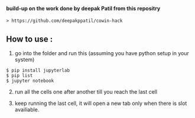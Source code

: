 #### build-up on the work done by deepak Patil from this repositry
    > https://github.com/deepakppatil/cowin-hack

## How to use :

1. go into the folder and run this (assuming you have python setup in your system)
```
$ pip install jupyterlab
$ pip list
$ jupyter notebook
```
2. run all the cells one after another till you reach the last cell

3. keep running the last cell, it will open a new tab only when there is slot availiable. 